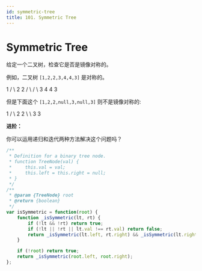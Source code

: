 ```yaml
---
id: symmetric-tree
title: 101. Symmetric Tree
---
```


# Symmetric Tree

给定一个二叉树，检查它是否是镜像对称的。



例如，二叉树 `[1,2,2,3,4,4,3]` 是对称的。

1 / \\ 2 2 / \\ / \\ 3 4 4 3



但是下面这个 `[1,2,2,null,3,null,3]` 则不是镜像对称的:

1 / \\ 2 2 \\ \\ 3 3



**进阶：**

你可以运用递归和迭代两种方法解决这个问题吗？



```javascript
/**
 * Definition for a binary tree node.
 * function TreeNode(val) {
 *     this.val = val;
 *     this.left = this.right = null;
 * }
 */
/**
 * @param {TreeNode} root
 * @return {boolean}
 */
var isSymmetric = function(root) {
	function _isSymmetric(lt, rt) {
		if (!lt && !rt) return true;
		if (!lt || !rt || lt.val !== rt.val) return false;
		return _isSymmetric(lt.left, rt.right) && _isSymmetric(lt.right, rt.left);
	}

	if (!root) return true;
	return _isSymmetric(root.left, root.right);
};
```